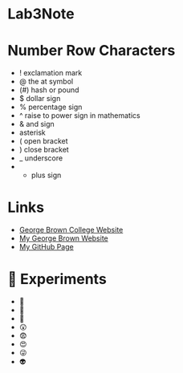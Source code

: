 # Lab3Note
# Number Row Characters

* ! exclamation mark
* @ the at symbol
* (#) hash or pound
* $ dollar sign
* % percentage sign
* ^ raise to power sign in mathematics
* & and sign
* asterisk
* ( open bracket 
* ) close bracket
* _ underscore
* + plus sign

# Links
* [George Brown College Website](www.georgebrown.ca)
* [My George Brown Website](https://f4395192.gblearn.com/)
* [My GitHub Page](www.github.com/eaglespeaks)

# :page_with_curl: Experiments
* :gift_heart:
* :school_satchel:
* :maple_leaf:
* :astonished:
* :fearful:
* :heart_eyes:
* :stuck_out_tongue_winking_eye:
* :alien:
